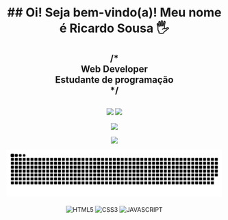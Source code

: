 <h1 align="center">
## Oi! Seja bem-vindo(a)! Meu nome é Ricardo Sousa 🖐️
</h1>

<h2 align="center">
 /* </br>
 Web Developer </br>
 Estudante de programação </br>
 */
</h2>

##
<p align="center">
  <a href= "https://www.linkedin.com/in/ricardo-henrique-p-de-sousa/" target="_blank"><img src="https://img.shields.io/badge/-LinkedIn-%230077B5?style=for-the-badge&logo=linkedin&logoColor=white" target="_blank"></a> 
 <a href = "mailto:ricardohenriquep19@gmail.com"><img src="https://img.shields.io/badge/-Gmail-%23333?style=for-the-badge&logo=gmail&logoColor=white" target="_blank"></a>
</p>

<div align="center">
  <img height=180 align="center" src="https://github-readme-stats.vercel.app/api?username=Ryckard0&theme=tokyonight&rank_icon=github&card_width=300&show_icons=true&bg_color=90,000000,040449"  />
</div>

<p align="center">
<img height=150 align="center" src="https://github-readme-stats.vercel.app/api/top-langs/?username=Ryckard0&theme=tokyonight&hide_border=false&include_all_commits=false&count_private=false&layout=compact" />
</p>

<!-- Jogo da cobrinha -->
<picture>
  <source media="(prefers-color-scheme: dark)" srcset="https://raw.githubusercontent.com/Ryckard0/Ryckard0/output/github-contribution-grid-snake-dark.svg">
  <source media="(prefers-color-scheme: light)" srcset="https://raw.githubusercontent.com/Ryckard0/Ryckard0/output/github-contribution-grid-snake-dark.svg">
  <img alt="github contribution grid snake animation" src="https://raw.githubusercontent.com/Ryckard0/Ryckard0/output/github-contribution-grid-snake.svg">
</picture>

<div align="center" style="display: inline_block"><br/>
  <img align="center" alt="HTML5" src="https://img.shields.io/badge/HTML5-E34F26?style=for-the-badge&logo=html5&logoColor=white"/>
  <img align="center" alt="CSS3" src="https://img.shields.io/badge/CSS3-1572B6?style=for-the-badge&logo=css3&logoColor=white"/>
  <img align="center" alt="JAVASCRIPT" src="https://img.shields.io/badge/JavaScript-F7DF1E?style=for-the-badge&logo=javascript&logoColor=black"/>
</div>

